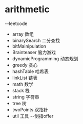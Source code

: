 # arithmetic
--leetcode
  * array 数组
  * binarySearch 二分查找
  * bitMainipulation
  * Brainteaser 脑力游戏
  * dynamicProgramming 动态规划
  * greedy 贪心
  * hashTable 哈希表
  * linkList 链表
  * math 数学
  * stack 栈
  * string 字符串
  * tree 树
  * twoPoints 双指针
  * util 工具
--剑指offer 
